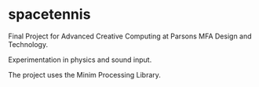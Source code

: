 spacetennis
===========

Final Project for Advanced Creative Computing at Parsons MFA  Design and Technology.

Experimentation in physics and sound input.

The project uses the Minim Processing Library.
